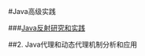 #Java高级实践  

###[Java反射研究和实践](https://git.oschina.net/crazycodeboy/Java_Advanced/tree/master/Java_Reflection_Test/ "Java反射研究和实践")


##2. Java代理和动态代理机制分析和应用
